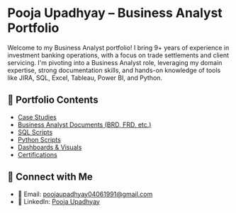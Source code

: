 # Pooja Upadhyay – Business Analyst Portfolio

Welcome to my Business Analyst portfolio! I bring 9+ years of experience in investment banking operations, with a focus on trade settlements and client servicing. I'm pivoting into a Business Analyst role, leveraging my domain expertise, strong documentation skills, and hands-on knowledge of tools like JIRA, SQL, Excel, Tableau, Power BI, and Python.

## 📂 Portfolio Contents

- [Case Studies](./Case_Studies/)
- [Business Analyst Documents (BRD, FRD, etc.)](./Documents/)
- [SQL Scripts](./SQL_Projects/)
- [Python Scripts](./Python_Scripts/)
- [Dashboards & Visuals](./Dashboards/)
- [Certifications](./Certifications/)


## 🔗 Connect with Me

- 📧 Email: poojaupadhyay04061991@gmail.com
- 🔗 LinkedIn: [Pooja Upadhyay](https://linkedin.com/in/pooja-upadhyay-a781a0109)
